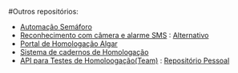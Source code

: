 #Outros repositórios:
- [Automação Semáforo](https://github.com/GabrielAlvsc/semaforo.git)
- [Reconhecimento com câmera e alarme SMS](https://github.com/GabrielAlvsc/human-recognition.git) : [Alternativo](https://github.com/mateushonor/human-recognition.git)
- [Portal de Homologação Algar](https://github.com/GabrielAlvsc/portal-homologacao-cdt.git)
- [Sistema de cadernos de Homologação](https://github.com/GabrielAlvsc/frontend-cadernos.git)
- [API para Testes de Homoloogação(Team)](https://github.com/GabrielAlvsc/backend-cadernos.git) : [Repositório Pessoal](https://github.com/GabrielAlvsc/ApiPortal.git)

